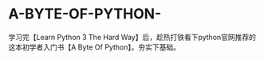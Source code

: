 # A-BYTE-OF-PYTHON-
学习完【Learn Python 3 The Hard Way】后，趁热打铁看下python官网推荐的这本初学者入门书【A Byte Of Python】。夯实下基础。
